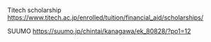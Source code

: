 
Titech scholarship
<https://www.titech.ac.jp/enrolled/tuition/financial_aid/scholarships/>

SUUMO
<https://suumo.jp/chintai/kanagawa/ek_80828/?po1=12>

